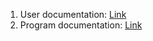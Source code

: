 1. User documentation: [Link](/UserDocumentation.md)
2. Program documentation: [Link](/ProgramDocumentation.md)
   
    
